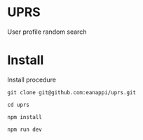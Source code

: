 # UPRS
User profile random search

# Install
Install procedure

```
git clone git@github.com:eanappi/uprs.git

cd uprs

npm install

npm run dev
```
